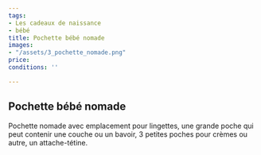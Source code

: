 ```yaml
---
tags:
- Les cadeaux de naissance
- bébé
title: Pochette bébé nomade
images:
- "/assets/3_pochette_nomade.png"
price: 
conditions: ''

---
```

## Pochette bébé nomade

Pochette nomade avec emplacement pour lingettes, une grande poche qui peut contenir une couche ou un bavoir, 3 petites poches pour crèmes ou autre, un attache-tétine.